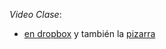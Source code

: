 *Video Clase*: 
- [en dropbox](https://drive.google.com/file/d/1ohEtZ0nhCYk7bIxMgyZBRZZyc5L5MOH8/view?usp=sharing) y también la [pizarra](https://drive.google.com/file/d/1rCt-xfzuNGDXQAefh5U6iLr5g28p8pCB/view?usp=sharing)

